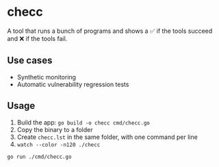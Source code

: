 # checc

A tool that runs a bunch of programs and shows a :white_check_mark: if the tools succeed
and :x: if the tools fail.

## Use cases

- Synthetic monitoring
- Automatic vulnerability regression tests

## Usage

1. Build the app: `go build -o checc cmd/checc.go`
2. Copy the binary to a folder
3. Create `checc.lst` in the same folder, with one command per line
4. `watch --color -n120 ./checc`

```
go run ./cmd/checc.go
```


